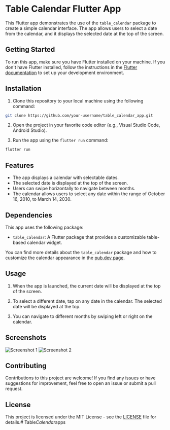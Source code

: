 # Table Calendar Flutter App

This Flutter app demonstrates the use of the `table_calendar` package to create a simple calendar interface. The app allows users to select a date from the calendar, and it displays the selected date at the top of the screen.

## Getting Started

To run this app, make sure you have Flutter installed on your machine. If you don't have Flutter installed, follow the instructions in the [Flutter documentation](https://flutter.dev/docs/get-started/install) to set up your development environment.

## Installation

1. Clone this repository to your local machine using the following command:

```bash
git clone https://github.com/your-username/table_calendar_app.git
```

2. Open the project in your favorite code editor (e.g., Visual Studio Code, Android Studio).

3. Run the app using the `flutter run` command:

```bash
flutter run
```

## Features

- The app displays a calendar with selectable dates.
- The selected date is displayed at the top of the screen.
- Users can swipe horizontally to navigate between months.
- The calendar allows users to select any date within the range of October 16, 2010, to March 14, 2030.

## Dependencies

This app uses the following package:

- `table_calendar`: A Flutter package that provides a customizable table-based calendar widget.

You can find more details about the `table_calendar` package and how to customize the calendar appearance in the [pub.dev page](https://pub.dev/packages/table_calendar).

## Usage

1. When the app is launched, the current date will be displayed at the top of the screen.

2. To select a different date, tap on any date in the calendar. The selected date will be displayed at the top.

3. You can navigate to different months by swiping left or right on the calendar.

## Screenshots

![Screenshot 1](screenshots/Dashboard1.png)
![Screenshot 2](screenshots/Dashboard2.png)

## Contributing

Contributions to this project are welcome! If you find any issues or have suggestions for improvement, feel free to open an issue or submit a pull request.

## License

This project is licensed under the MIT License - see the [LICENSE](LICENSE) file for details.#   T a b l e _ C a l e n d a r _ a p p s  
 